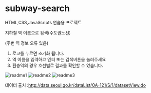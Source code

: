 # subway-search
 
 HTML,CSS,JavaScripts 연습용 프로젝트
 
 
 지하철 역 이름으로 검색(수도권노선)
 
 (주변 역 정보 오류 있음)
 1. 로고를 누르면 초기화 됩니다.
 2. 역 이름을 입력하고 엔터 또는 검색버튼을 눌러주세요
 3. 환승역의 경우 호선별로 결과를 확인할 수 있습니다.
 
![readme1](https://user-images.githubusercontent.com/67947887/90254288-76955d80-de7d-11ea-8a91-be6a783e6800.png)
![readme2](https://user-images.githubusercontent.com/67947887/90254292-77c68a80-de7d-11ea-9b87-5a4fd3bd7fbd.png)
![readme3](https://user-images.githubusercontent.com/67947887/90254295-77c68a80-de7d-11ea-9853-2126ce19bb3a.png)


데이터 출처 :http://data.seoul.go.kr/dataList/OA-121/S/1/datasetView.do
